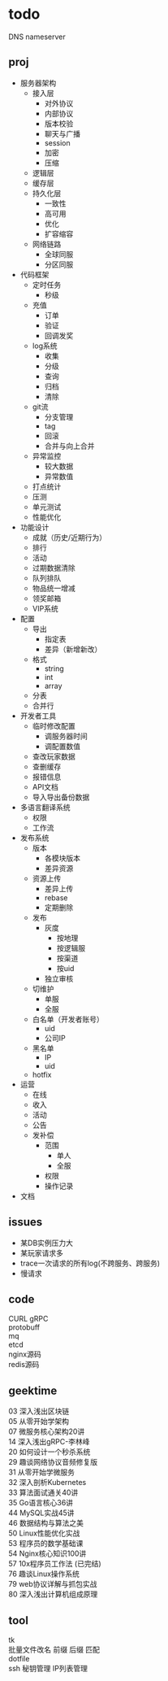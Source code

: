 # todo

DNS nameserver

## proj

- 服务器架构
  - 接入层
    - 对外协议
    - 内部协议
    - 版本校验
    - 聊天与广播
    - session
    - 加密
    - 压缩
  - 逻辑层
  - 缓存层
  - 持久化层
    - 一致性
    - 高可用
    - 优化
    - 扩容缩容
  - 网络链路
    - 全球同服
    - 分区同服
- 代码框架
  - 定时任务
    - 秒级
  - 充值
    - 订单
    - 验证
    - 回调发奖
  - log系统
    - 收集
    - 分级
    - 查询
    - 归档
    - 清除
  - git流
    - 分支管理
    - tag
    - 回滚
    - 合并与向上合并
  - 异常监控
    - 较大数据
    - 异常数值
  - 打点统计
  - 压测
  - 单元测试
  - 性能优化
- 功能设计
  - 成就（历史/近期行为）
  - 排行
  - 活动
  - 过期数据清除
  - 队列排队
  - 物品统一增减
  - 领奖邮箱
  - VIP系统
- 配置
  - 导出
    - 指定表
    - 差异（新增新改）
  - 格式
    - string
    - int
    - array
  - 分表
  - 合并行
- 开发者工具
  - 临时修改配置
    - 调服务器时间
    - 调配置数值
  - 查改玩家数据
  - 查删缓存
  - 报错信息
  - API文档
  - 导入导出备份数据
- 多语言翻译系统
  - 权限
  - 工作流
- 发布系统
  - 版本
    - 各模块版本
    - 差异资源
  - 资源上传
    - 差异上传
    - rebase
    - 定期删除
  - 发布
    - 灰度
      - 按地理
      - 按逻辑服
      - 按渠道
      - 按uid
    - 独立审核
  - 切维护
    - 单服
    - 全服
  - 白名单（开发者账号）
    - uid
    - 公司IP
  - 黑名单
    - IP
    - uid
  - hotfix
- 运营
  - 在线
  - 收入
  - 活动
  - 公告
  - 发补偿
    - 范围
      - 单人
      - 全服
    - 权限
    - 操作记录
- 文档

## issues

- 某DB实例压力大
- 某玩家请求多
- trace一次请求的所有log(不跨服务、跨服务)
- 慢请求

## code

CURL
gRPC  
protobuff  
mq  
etcd  
nginx源码  
redis源码  

## geektime

03 深入浅出区块链  
05 从零开始学架构  
07 微服务核心架构20讲  
14 深入浅出gRPC-李林峰  
20 如何设计一个秒杀系统  
29 趣谈网络协议音频修复版  
31 从零开始学微服务  
32 深入剖析Kubernetes  
33 算法面试通关40讲  
35 Go语言核心36讲  
44 MySQL实战45讲  
46 数据结构与算法之美  
50 Linux性能优化实战  
53 程序员的数学基础课  
54 Nginx核心知识100讲  
57 10x程序员工作法 (已完结)  
76 趣谈Linux操作系统  
79 web协议详解与抓包实战  
80 深入浅出计算机组成原理  

## tool

tk  
批量文件改名 前缀 后缀 匹配  
dotfile  
ssh 秘钥管理 IP列表管理  
